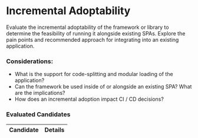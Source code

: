 # Incremental Adoptability

Evaluate the incremental adoptability of the framework or library to determine the feasibility of running it alongside existing SPAs. Explore the pain points and recommended approach for integrating into an existing application.

### Considerations:

- What is the support for code-splitting and modular loading of the application? 
- Can the framework be used inside of or alongside an existing SPA? What are the implications? 
- How does an incremental adoption impact CI / CD decisions? 


### Evaluated Candidates

| Candidate | Details |
| --------- | ------- |
